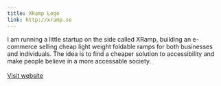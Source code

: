 ```yaml
---
title: XRamp Logo
link: http://xramp.se
---
```


I am running a little startup on the side called XRamp, building an e-commerce selling cheap light weight foldable ramps for both businesses and individuals. The idea is to find a cheaper solution to accessibility and make people believe in a more accessable society. <br><br><a href="http://xramp.se" class="btn btn--natural btn--positive btn--soft btn--old btn--contact">Visit website</a>
